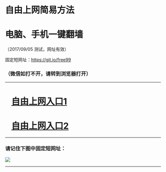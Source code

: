 ﻿# 自由上网简易方法

# 电脑、手机一键翻墙

（2017/09/05 测试，网址有效）

固定短网址：https://git.io/free99

### （微信如打不开，请转到浏览器打开）


***





# &nbsp;&nbsp; <a href="http://ft702314034.fwq-tz1001.xyz/fwqtz01.html?t=09050015533 " target="_blank">自由上网入口1</a>
# &nbsp;&nbsp; <a href="http://ft373222268.fwq-tz1002.xyz/fwqtz02.html?t=090500122727 " target="_blank">自由上网入口2</a>
***

### 请记住下图中固定短网址：

<img src="https://s3-us-west-2.amazonaws.com/fwq-1001/yjfq-20170905okok.png" /> 


***

